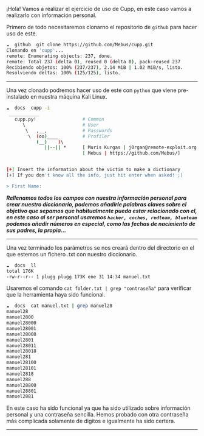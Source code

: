 ¡Hola! Vamos a realizar el ejercicio de uso de Cupp, en este caso vamos a realizarlo con información personal.

Primero de todo necesitaremos clonarno el repositorio de `github` para hacer uso de este.

```bash
☁  github  git clone https://github.com/Mebus/cupp.git
Clonando en 'cupp'...
remote: Enumerating objects: 237, done.
remote: Total 237 (delta 0), reused 0 (delta 0), pack-reused 237
Recibiendo objetos: 100% (237/237), 2.14 MiB | 1.02 MiB/s, listo.
Resolviendo deltas: 100% (125/125), listo.

```
* * *
Una vez clonado podremos hacer uso de este con `python` que viene pre-instalado en nuestra máquina Kali Linux.

```bash
☁  docs  cupp -i
 ___________ 
   cupp.py!                 # Common
      \                     # User
       \   ,__,             # Passwords
        \  (oo)____         # Profiler
           (__)    )\   
              ||--|| *      [ Muris Kurgas | j0rgan@remote-exploit.org ]
                            [ Mebus | https://github.com/Mebus/]


[+] Insert the information about the victim to make a dictionary
[+] If you don't know all the info, just hit enter when asked! ;)

> First Name:
```
___Rellenamos todos los campos con nuestra información personal para crear nuestro diccionario, podemos añadirle palabras claves sobre el objetivo que sepamos que habitualmente pueda estar relacionado con el, en este caso al ser personal usaremos `hacker, coches, redteam, blueteam` podemos añadir números en especial, como las fechas de nacimiento de sus padres, la propia...___


* * *
Una vez terminado los parámetros se nos creará dentro del directorio en el que estemos un fichero .txt con nuestro diccionario. 
```bash 
☁  docs  ll
total 176K
-rw-r--r-- 1 plugg plugg 173K ene 31 14:34 manuel.txt
```

Usaremos el comando `cat folder.txt | grep "contraseña"` para verificar que la herramienta haya sido funcional.

```bash
☁  docs  cat manuel.txt | grep manuel28
manuel28
manuel2800
manuel28000
manuel28001
manuel28008
manuel2801
manuel28011
manuel28018
manuel281
manuel28100
manuel28101
manuel2818
manuel288
manuel28800
manuel28801
manuel2881
```
En este caso ha sido funcional ya que ha sido utilizado sobre información personal y una contraseña sencilla. Hemos probado con otra contraseña más complicada solamente de digitos e igualmente ha sido certera.

* * * 